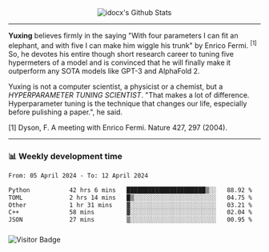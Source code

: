 <div align="center">
    <img align="center" src="https://github-readme-stats.vercel.app/api?username=idocx&show_icons=true&count_private=true&hide_border=true" alt="idocx's Github Stats"></img>
</div>

---

**Yuxing** believes firmly in the saying "With four parameters I can fit an elephant, and with five I can make him wiggle his trunk" by Enrico Fermi. <sup>[1]</sup> So, he devotes his entire though short research career to tuning five hypermeters of a model and is convinced that he will finally make it outperform any SOTA models like GPT-3 and AlphaFold 2.

Yuxing is not a computer scientist, a physicist or a chemist, but a *HYPERPARAMETER TUNING SCIENTIST*. "That makes a lot of difference. Hyperparameter tuning is the technique that changes our life, especially before pulishing a paper.", he said.

[1] Dyson, F. A meeting with Enrico Fermi. Nature 427, 297 (2004).


---

### 📊 Weekly development time
<!--START_SECTION:waka-->

```txt
From: 05 April 2024 - To: 12 April 2024

Python           42 hrs 6 mins   ██████████████████████▒░░   88.92 %
TOML             2 hrs 14 mins   █▒░░░░░░░░░░░░░░░░░░░░░░░   04.75 %
Other            1 hr 31 mins    ▓░░░░░░░░░░░░░░░░░░░░░░░░   03.21 %
C++              58 mins         ▓░░░░░░░░░░░░░░░░░░░░░░░░   02.04 %
JSON             27 mins         ▒░░░░░░░░░░░░░░░░░░░░░░░░   00.95 %
```

<!--END_SECTION:waka-->

### 

![Visitor Badge](https://visitor-badge.laobi.icu/badge?page_id=idocx.idocx)